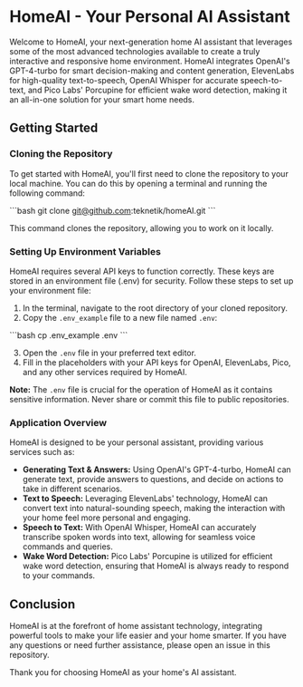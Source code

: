 # HomeAI - Your Personal AI Assistant

Welcome to HomeAI, your next-generation home AI assistant that leverages some of the most advanced technologies available to create a truly interactive and responsive home environment. HomeAI integrates OpenAI's GPT-4-turbo for smart decision-making and content generation, ElevenLabs for high-quality text-to-speech, OpenAI Whisper for accurate speech-to-text, and Pico Labs' Porcupine for efficient wake word detection, making it an all-in-one solution for your smart home needs.

## Getting Started

### Cloning the Repository

To get started with HomeAI, you'll first need to clone the repository to your local machine. You can do this by opening a terminal and running the following command:

\```bash
git clone git@github.com:teknetik/homeAI.git
\```

This command clones the repository, allowing you to work on it locally.

### Setting Up Environment Variables

HomeAI requires several API keys to function correctly. These keys are stored in an environment file (.env) for security. Follow these steps to set up your environment file:

1. In the terminal, navigate to the root directory of your cloned repository.
2. Copy the `.env_example` file to a new file named `.env`:

\```bash
cp .env_example .env
\```

3. Open the `.env` file in your preferred text editor.
4. Fill in the placeholders with your API keys for OpenAI, ElevenLabs, Pico, and any other services required by HomeAI.

**Note:** The `.env` file is crucial for the operation of HomeAI as it contains sensitive information. Never share or commit this file to public repositories.

### Application Overview

HomeAI is designed to be your personal assistant, providing various services such as:

- **Generating Text & Answers:** Using OpenAI's GPT-4-turbo, HomeAI can generate text, provide answers to questions, and decide on actions to take in different scenarios.
- **Text to Speech:** Leveraging ElevenLabs' technology, HomeAI can convert text into natural-sounding speech, making the interaction with your home feel more personal and engaging.
- **Speech to Text:** With OpenAI Whisper, HomeAI can accurately transcribe spoken words into text, allowing for seamless voice commands and queries.
- **Wake Word Detection:** Pico Labs' Porcupine is utilized for efficient wake word detection, ensuring that HomeAI is always ready to respond to your commands.

## Conclusion

HomeAI is at the forefront of home assistant technology, integrating powerful tools to make your life easier and your home smarter. If you have any questions or need further assistance, please open an issue in this repository.

Thank you for choosing HomeAI as your home's AI assistant.